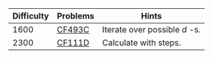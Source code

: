 | Difficulty | Problems | Hints |
| -------- | -------- | -------- |
| 1600 | [CF493C](https://codeforces.com/problemset/problem/493/C) | Iterate over possible $d$ -s. |
| 2300 | [CF111D](https://codeforces.com/problemset/problem/111/D) | Calculate with steps. |